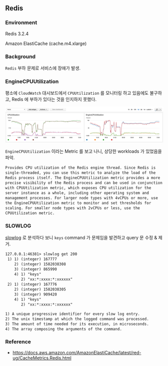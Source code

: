 ## Redis

### Environment

Redis 3.2.4

Amazon ElastiCache (cache.m4.xlarge)

### Background

`Redis` 부하 문제로 서비스에 장애가 발생.

### EngineCPUUtilization

평소에 `CloudWatch` 대시보드에서 `CPUUtilization` 를 모니터링 하고 있음에도 불구하고, Redis 에 부하가 있다는 것을 인지하지 못했다.

![](images/EngineCPUUtilization.png)

`EngineCPUUtilization` 이라는 Metric 를 보고 나니, 상당한 workloads 가 있었음을 파악.

```
Provides CPU utilization of the Redis engine thread. Since Redis is single-threaded, you can use this metric to analyze the load of the Redis process itself. The EngineCPUUtilization metric provides a more precise visibility of the Redis process and can be used in conjunction with CPUUtilization metric, which exposes CPU utilization for the server instance as a whole, including other operating system and management processes. For larger node types with 4vCPUs or more, use the EngineCPUUtilization metric to monitor and set thresholds for scaling. For smaller node types with 2vCPUs or less, use the CPUUtilization metric.
```

### SLOWLOG

[slowlog](https://redis.io/commands/slowlog) 로 분석하다 보니 `keys` command 가 문제임을 발견하고 query 문 수정 & 제거.

```
127.0.0.1:46381> slowlog get 200
 1) 1) (integer) 167777
    2) (integer) 1582038308
    3) (integer) 865990
    4) 1) "keys"
       2) "xx:*:xxxx:*:xxxxxx"
 2) 1) (integer) 167776
    2) (integer) 1582038305
    3) (integer) 909420
    4) 1) "keys"
       2) "xx:*:xxxx:*:xxxxxx"
```

```
1) A unique progressive identifier for every slow log entry.
2) The unix timestamp at which the logged command was processed.
3) The amount of time needed for its execution, in microseconds.
4) The array composing the arguments of the command.
```

### Reference

- https://docs.aws.amazon.com/AmazonElastiCache/latest/red-ug/CacheMetrics.Redis.html
